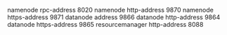  

namenode	rpc-address	8020
namenode	http-address	9870
namenode	https-address	9871
datanode	address	9866
datanode	http-address	9864
datanode	https-address	9865
resourcemanager	http-address	8088

